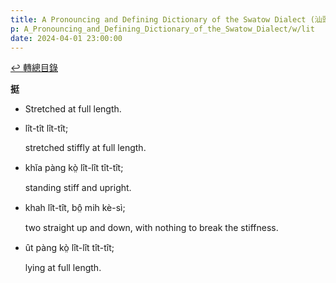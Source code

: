 ```yaml
---
title: A Pronouncing and Defining Dictionary of the Swatow Dialect (汕頭方言音義字典) / lit
p: A_Pronouncing_and_Defining_Dictionary_of_the_Swatow_Dialect/w/lit
date: 2024-04-01 23:00:00
---
```


[↩️ 轉總目錄](/A_Pronouncing_and_Defining_Dictionary_of_the_Swatow_Dialect)


**挺**
- Stretched at full length.

- lît-tît lît-tît;

  stretched stiffly at full length.

- khĭa pàng kò̤ lît-lît tît-tît;

  standing stiff and upright.

- khah lît-tît, bô̤ mih kè-sì;

  two straight up and down, with nothing to break the stiffness.

- ût pàng kò̤ lît-lît tît-tît;

  lying at full length.